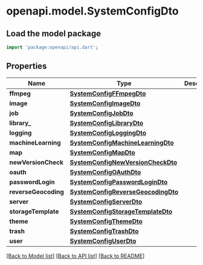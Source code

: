 # openapi.model.SystemConfigDto

## Load the model package
```dart
import 'package:openapi/api.dart';
```

## Properties
Name | Type | Description | Notes
------------ | ------------- | ------------- | -------------
**ffmpeg** | [**SystemConfigFFmpegDto**](SystemConfigFFmpegDto.md) |  | 
**image** | [**SystemConfigImageDto**](SystemConfigImageDto.md) |  | 
**job** | [**SystemConfigJobDto**](SystemConfigJobDto.md) |  | 
**library_** | [**SystemConfigLibraryDto**](SystemConfigLibraryDto.md) |  | 
**logging** | [**SystemConfigLoggingDto**](SystemConfigLoggingDto.md) |  | 
**machineLearning** | [**SystemConfigMachineLearningDto**](SystemConfigMachineLearningDto.md) |  | 
**map** | [**SystemConfigMapDto**](SystemConfigMapDto.md) |  | 
**newVersionCheck** | [**SystemConfigNewVersionCheckDto**](SystemConfigNewVersionCheckDto.md) |  | 
**oauth** | [**SystemConfigOAuthDto**](SystemConfigOAuthDto.md) |  | 
**passwordLogin** | [**SystemConfigPasswordLoginDto**](SystemConfigPasswordLoginDto.md) |  | 
**reverseGeocoding** | [**SystemConfigReverseGeocodingDto**](SystemConfigReverseGeocodingDto.md) |  | 
**server** | [**SystemConfigServerDto**](SystemConfigServerDto.md) |  | 
**storageTemplate** | [**SystemConfigStorageTemplateDto**](SystemConfigStorageTemplateDto.md) |  | 
**theme** | [**SystemConfigThemeDto**](SystemConfigThemeDto.md) |  | 
**trash** | [**SystemConfigTrashDto**](SystemConfigTrashDto.md) |  | 
**user** | [**SystemConfigUserDto**](SystemConfigUserDto.md) |  | 

[[Back to Model list]](../README.md#documentation-for-models) [[Back to API list]](../README.md#documentation-for-api-endpoints) [[Back to README]](../README.md)


